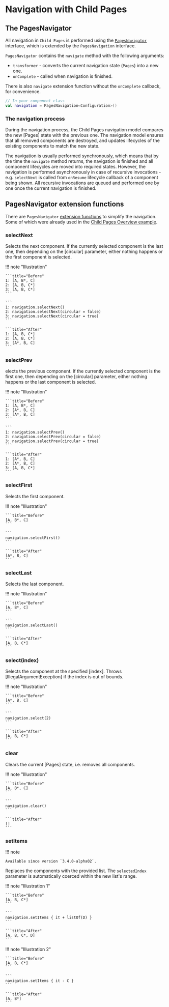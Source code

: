 # Navigation with Child Pages

## The PagesNavigator

All navigation in `Child Pages` is performed using the [`PagesNavigator`](https://github.com/arkivanov/Decompose/blob/master/decompose/src/commonMain/kotlin/com/arkivanov/decompose/router/pages/PagesNavigator.kt) interface, which is extended by the `PagesNavigation` interface.

`PagesNavigator` contains the `navigate` method with the following arguments:

- `transformer` - converts the current navigation state (`Pages`) into a new one.
- `onComplete` - called when navigation is finished.

There is also `navigate` extension function without the `onComplete` callback, for convenience.

```kotlin title="Creating the navigation"
// In your component class
val navigation = PagesNavigation<Configuration>()
```

### The navigation process

During the navigation process, the Child Pages navigation model compares the new [Pages] state with the previous one. The navigation model ensures that all removed components are destroyed, and updates lifecycles of the existing components to match the new state.

The navigation is usually performed synchronously, which means that by the time the `navigate` method returns, the navigation is finished and all component lifecycles are moved into required states. However, the navigation is performed asynchronously in case of recursive invocations - e.g. `selectNext` is called from `onResume` lifecycle callback of a component being shown. All recursive invocations are queued and performed one by one once the current navigation is finished.

## PagesNavigator extension functions

There are `PagesNavigator` [extension functions](https://github.com/arkivanov/Decompose/blob/master/decompose/src/commonMain/kotlin/com/arkivanov/decompose/router/pages/PagesNavigatorExt.kt) to simplify the navigation. Some of which were already used in the [Child Pages Overview example](overview.md#example).

### selectNext

Selects the next component. If the currently selected component is the last one, then depending on the [circular] parameter, either nothing happens or the first component is selected.

!!! note "Illustration"

    ```title="Before"
    1: [A, B*, C]
    2: [A, B, C*]
    3: [A, B, C*]
    ```
    
    ```
    1: navigation.selectNext()
    2: navigation.selectNext(circular = false)
    3: navigation.selectNext(circular = true)
    ```
    
    ```title="After"
    1: [A, B, C*]
    2: [A, B, C*]
    3: [A*, B, C]
    ```

### selectPrev

elects the previous component. If the currently selected component is the first one, then depending on the [circular] parameter, either nothing happens or the last component is selected.

!!! note "Illustration"

    ```title="Before"
    1: [A, B*, C]
    2: [A*, B, C]
    3: [A*, B, C]
    ```
    
    ```
    1: navigation.selectPrev()
    2: navigation.selectPrev(circular = false)
    3: navigation.selectPrev(circular = true)
    ```
    
    ```title="After"
    1: [A*, B, C]
    2: [A*, B, C]
    3: [A, B, C*]
    ```

### selectFirst

Selects the first component.

!!! note "Illustration"

    ```title="Before"
    [A, B*, C]
    ```
    
    ```
    navigation.selectFirst()
    ```
    
    ```title="After"
    [A*, B, C]
    ```

### selectLast

Selects the last component.

!!! note "Illustration"

    ```title="Before"
    [A, B*, C]
    ```
    
    ```
    navigation.selectLast()
    ```
    
    ```title="After"
    [A, B, C*]
    ```

### select(index)

Selects the component at the specified [index]. Throws [IllegalArgumentException] if the index is out of bounds.

!!! note "Illustration"

    ```title="Before"
    [A*, B, C]
    ```
    
    ```
    navigation.select(2)
    ```
    
    ```title="After"
    [A, B, C*]
    ```

### clear

Clears the current [Pages] state, i.e. removes all components.

!!! note "Illustration"

    ```title="Before"
    [A, B*, C]
    ```
    
    ```
    navigation.clear()
    ```
    
    ```title="After"
    []
    ```

### setItems

!!! note

    Available since version `3.4.0-alpha02`.

Replaces the components with the provided list. The `selectedIndex` parameter is automatically coerced within the new list's range.

!!! note "Illustration 1"

    ```title="Before"
    [A, B, C*]
    ```
    
    ```
    navigation.setItems { it + listOf(D) }
    ```
    
    ```title="After"
    [A, B, C*, D]
    ```

!!! note "Illustration 2"

    ```title="Before"
    [A, B, C*]
    ```
    
    ```
    navigation.setItems { it - C }
    ```
    
    ```title="After"
    [A, B*]
    ```
